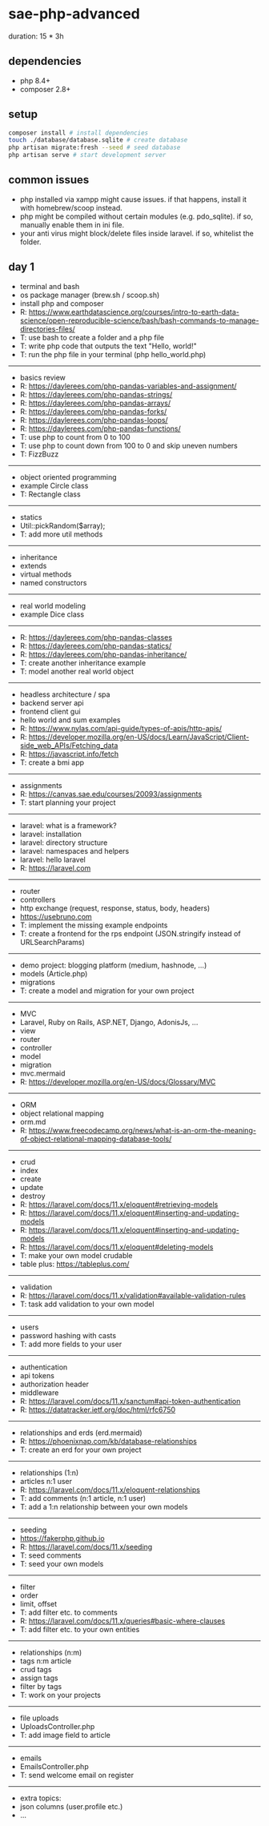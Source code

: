 # sae-php-advanced

duration: 15 * 3h

## dependencies

- php 8.4+
- composer 2.8+

## setup

```bash
composer install # install dependencies
touch ./database/database.sqlite # create database
php artisan migrate:fresh --seed # seed database
php artisan serve # start development server
```

## common issues

- php installed via xampp might cause issues. if that happens, install it with homebrew/scoop instead.
- php might be compiled without certain modules (e.g. pdo_sqlite). if so, manually enable them in ini file.
- your anti virus might block/delete files inside laravel. if so, whitelist the folder.

day 1
--------------------------------------------------------------------------------
- terminal and bash
- os package manager (brew.sh / scoop.sh)
- install php and composer
- R: https://www.earthdatascience.org/courses/intro-to-earth-data-science/open-reproducible-science/bash/bash-commands-to-manage-directories-files/
- T: use bash to create a folder and a php file
- T: write php code that outputs the text "Hello, world!"
- T: run the php file in your terminal (php hello_world.php)
--------------------------------------------------------------------------------
- basics review
- R: https://daylerees.com/php-pandas-variables-and-assignment/
- R: https://daylerees.com/php-pandas-strings/
- R: https://daylerees.com/php-pandas-arrays/
- R: https://daylerees.com/php-pandas-forks/
- R: https://daylerees.com/php-pandas-loops/
- R: https://daylerees.com/php-pandas-functions/
- T: use php to count from 0 to 100
- T: use php to count down from 100 to 0 and skip uneven numbers
- T: FizzBuzz
--------------------------------------------------------------------------------
- object oriented programming
- example Circle class
- T: Rectangle class
- --------------------------------------------------------------------------------
- statics
- Util::pickRandom($array);
- T: add more util methods
--------------------------------------------------------------------------------
- inheritance
- extends
- virtual methods
- named constructors
--------------------------------------------------------------------------------
- real world modeling
- example Dice class
--------------------------------------------------------------------------------
- R: https://daylerees.com/php-pandas-classes
- R: https://daylerees.com/php-pandas-statics/
- R: https://daylerees.com/php-pandas-inheritance/
- T: create another inheritance example
- T: model another real world object







--------------------------------------------------------------------------------
- headless architecture / spa
- backend server api
- frontend client gui
- hello world and sum examples
- R: https://www.nylas.com/api-guide/types-of-apis/http-apis/
- R: https://developer.mozilla.org/en-US/docs/Learn/JavaScript/Client-side_web_APIs/Fetching_data
- R: https://javascript.info/fetch
- T: create a bmi app
--------------------------------------------------------------------------------
- assignments
- R: https://canvas.sae.edu/courses/20093/assignments
- T: start planning your project
--------------------------------------------------------------------------------
- laravel: what is a framework?
- laravel: installation
- laravel: directory structure
- laravel: namespaces and helpers
- laravel: hello laravel
- R: https://laravel.com
--------------------------------------------------------------------------------
- router
- controllers
- http exchange (request, response, status, body, headers)
- https://usebruno.com
- T: implement the missing example endpoints
- T: create a frontend for the rps endpoint (JSON.stringify instead of URLSearchParams)
--------------------------------------------------------------------------------
- demo project: blogging platform (medium, hashnode, ...)
- models (Article.php)
- migrations
- T: create a model and migration for your own project
--------------------------------------------------------------------------------
- MVC
- Laravel, Ruby on Rails, ASP.NET, Django, AdonisJs, ...
- view
- router
- controller
- model
- migration
- mvc.mermaid
- R: https://developer.mozilla.org/en-US/docs/Glossary/MVC
--------------------------------------------------------------------------------
- ORM
- object relational mapping
- orm.md
- R: https://www.freecodecamp.org/news/what-is-an-orm-the-meaning-of-object-relational-mapping-database-tools/
--------------------------------------------------------------------------------
- crud
- index
- create
- update
- destroy
- R: https://laravel.com/docs/11.x/eloquent#retrieving-models
- R: https://laravel.com/docs/11.x/eloquent#inserting-and-updating-models
- R: https://laravel.com/docs/11.x/eloquent#inserting-and-updating-models
- R: https://laravel.com/docs/11.x/eloquent#deleting-models
- T: make your own model crudable
- table plus: https://tableplus.com/
--------------------------------------------------------------------------------
- validation
- R: https://laravel.com/docs/11.x/validation#available-validation-rules
- T: task add validation to your own model
--------------------------------------------------------------------------------
- users
- password hashing with casts
- T: add more fields to your user
--------------------------------------------------------------------------------
- authentication
- api tokens
- authorization header
- middleware
- R: https://laravel.com/docs/11.x/sanctum#api-token-authentication
- R: https://datatracker.ietf.org/doc/html/rfc6750
--------------------------------------------------------------------------------
- relationships and erds (erd.mermaid)
- R: https://phoenixnap.com/kb/database-relationships
- T: create an erd for your own project
--------------------------------------------------------------------------------
- relationships (1:n)
- articles n:1 user
- R: https://laravel.com/docs/11.x/eloquent-relationships
- T: add comments (n:1 article, n:1 user)
- T: add a 1:n relationship between your own models
--------------------------------------------------------------------------------
- seeding
- https://fakerphp.github.io
- R: https://laravel.com/docs/11.x/seeding
- T: seed comments
- T: seed your own models
--------------------------------------------------------------------------------
- filter
- order
- limit, offset
- T: add filter etc. to comments
- R: https://laravel.com/docs/11.x/queries#basic-where-clauses
- T: add filter etc. to your own entities
--------------------------------------------------------------------------------
- relationships (n:m)
- tags n:m article
- crud tags
- assign tags
- filter by tags
- T: work on your projects
--------------------------------------------------------------------------------
- file uploads
- UploadsController.php
- T: add image field to article
--------------------------------------------------------------------------------
- emails
- EmailsController.php
- T: send welcome email on register
--------------------------------------------------------------------------------
- extra topics:
- json columns (user.profile etc.)
- ...

